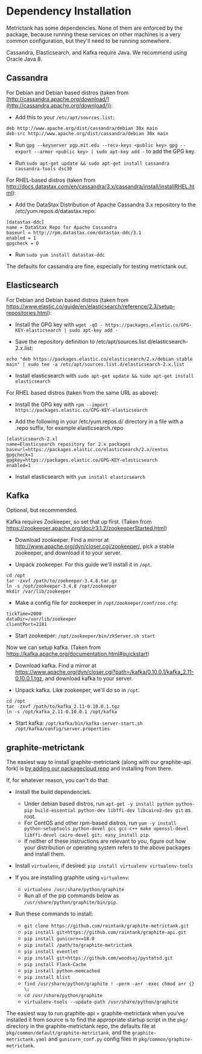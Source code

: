 # Dependency Installation

Metrictank has some dependencies. None of them are enforced by the package, because running these services on other machines is a very common configuration, but they'll need to be running somewhere.

Cassandra, Elasticsearch, and Kafka require Java. We recommend using Oracle Java 8.

## Cassandra

For Debian and Debian based distros (taken from [http://cassandra.apache.org/download/](http://cassandra.apache.org/download/)):

* Add this to your `/etc/apt/sources.list`:

```
deb http://www.apache.org/dist/cassandra/debian 30x main 
deb-src http://www.apache.org/dist/cassandra/debian 30x main
```

* Run `gpg --keyserver pgp.mit.edu --recv-keys <public key> gpg --export --armor <public key> | sudo apt-key add -` to add the GPG key.

* Run `sudo apt-get update && sudo apt-get install cassandra cassandra-tools dsc30`

For RHEL-based distros (taken from http://docs.datastax.com/en/cassandra/3.x/cassandra/install/installRHEL.html):

* Add the DataStax Distribution of Apache Cassandra 3.x repository to the /etc/yum.repos.d/datastax.repo:

```
[datastax-ddc] 
name = DataStax Repo for Apache Cassandra
baseurl = http://rpm.datastax.com/datastax-ddc/3.1
enabled = 1
gpgcheck = 0
```

* Run `sudo yum install datastax-ddc`

The defaults for cassandra are fine, especially for testing metrictank out.

## Elasticsearch

For Debian and Debian based distros (taken from https://www.elastic.co/guide/en/elasticsearch/reference/2.3/setup-repositories.html):

* Install the GPG key with `wget -qO - https://packages.elastic.co/GPG-KEY-elasticsearch | sudo apt-key add -`

* Save the repository definition to /etc/apt/sources.list.d/elasticsearch-2.x.list:

`echo "deb https://packages.elastic.co/elasticsearch/2.x/debian stable main" | sudo tee -a /etc/apt/sources.list.d/elasticsearch-2.x.list`

* Install elasticsearch with `sudo apt-get update && sudo apt-get install elasticsearch`

For RHEL based distros (taken from the same URL as above):

* Install the GPG key with `rpm --import https://packages.elastic.co/GPG-KEY-elasticsearch`

* Add the following in your /etc/yum.repos.d/ directory in a file with a .repo suffix, for example elasticsearch.repo

```
[elasticsearch-2.x]
name=Elasticsearch repository for 2.x packages
baseurl=https://packages.elastic.co/elasticsearch/2.x/centos
gpgcheck=1
gpgkey=https://packages.elastic.co/GPG-KEY-elasticsearch
enabled=1
```

* Install elasticsearch with `yum install elasticsearch`

## Kafka

Optional, but recommended.

Kafka requires Zookeeper, so set that up first. (Taken from https://zookeeper.apache.org/doc/r3.1.2/zookeeperStarted.html)

* Download zookeeper. Find a mirror at http://www.apache.org/dyn/closer.cgi/zookeeper/, pick a stable zookeeper, and download it to your server.

* Unpack zookeeper. For this guide we'll install it in `/opt`.

```
cd /opt
tar -zxvf /path/to/zookeeper-3.4.8.tar.gz
ln -s /opt/zookeeper-3.4.8 /opt/zookeeper
mkdir /var/lib/zookeeper
```

* Make a config file for zookeeper in `/opt/zookeeper/conf/zoo.cfg`:

```
tickTime=2000
dataDir=/var/lib/zookeeper
clientPort=2181
```

* Start zookeeper: `/opt/zookeeper/bin/zkServer.sh start`

Now we can setup kafka. (Taken from https://kafka.apache.org/documentation.html#quickstart) 

* Download kafka. Find a mirror at https://www.apache.org/dyn/closer.cgi?path=/kafka/0.10.0.1/kafka_2.11-0.10.0.1.tgz, and download kafka to your server.

* Unpack kafka. Like zookeeper, we'll do so in `/opt`.

```
cd /opt
tar -zxvf /path/to/kafka_2.11-0.10.0.1.tgz
ln -s /opt/kafka_2.11-0.10.0.1 /opt/kafka
```

* Start kafka: `/opt/kafka/bin/kafka-server-start.sh /opt/kafka/config/server.properties`

## graphite-metrictank

The easiest way to install graphite-metrictank (along with our graphite-api fork) is [by adding our packagecloud repo](https://packagecloud.io/raintank/raintank/install) and installing from there.

If, for whatever reason, you can't do that:

* Install the build dependencies. 
  * Under debian based distros, run `apt-get -y install python python-pip build-essential python-dev libffi-dev libcairo2-dev git` as root. 
  * For CentOS and other rpm-based distros, run `yum -y install python-setuptools python-devel gcc gcc-c++ make openssl-devel libffi-devel cairo-devel git; easy_install pip`.
  * If neither of these instructions are relevant to you, figure out how your distribution or operating system refers to the above packages and install them.

* Install `virtualenv`, if desired: `pip install virtualenv virtualenv-tools`

* If you are installing graphite using `virtualenv`:
  * `virtualenv /usr/share/python/graphite`
  * Run all of the pip commands below as `/usr/share/python/graphite/bin/pip`.

* Run these commands to install:
  * `git clone https://github.com/raintank/graphite-metrictank.git`
  * `pip install git+https://github.com/raintank/graphite-api.git`
  * `pip install gunicorn==18.0`
  * `pip install /path/to/graphite-metrictank`
  * `pip install eventlet`
  * `pip install git+https://github.com/woodsaj/pystatsd.git`
  * `pip install Flask-Cache`
  * `pip install python-memcached`
  * `pip install blist`
  * `find /usr/share/python/graphite ! -perm -a+r -exec chmod a+r {} \;`
  * `cd /usr/share/python/graphite`
  * `virtualenv-tools --update-path /usr/share/python/graphite`

The easiest way to run graphite-api + graphite-metrictank when you've installed it from source is to find the appropriate startup script in the `pkg/` directory in the graphite-metrictank repo, the defaults file at `pkg/common/default/graphite-metrictank`, and the `graphite-metrictank.yaml` and `gunicorn_conf.py` config files in `pkg/common/graphite-metrictank`.
